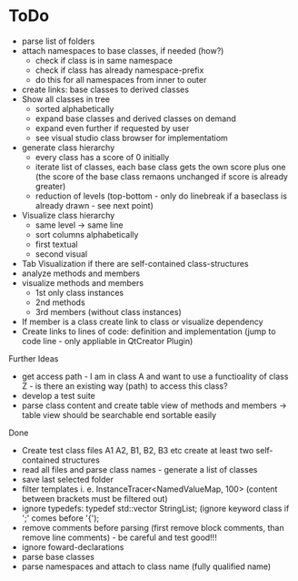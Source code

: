 # ​ToDo
* parse list of folders
* attach namespaces to base classes, if needed (how?)
  - check if class is in same namespace
  - check if class has already namespace-prefix
  - do this for all namespaces from inner to outer
* create links: base classes to derived classes
* Show all classes in tree
  - sorted alphabetically
  - expand base classes and derived classes on demand
  - expand even further if requested by user
  - see visual studio class browser for implementatiom
* generate class hierarchy
  - every class has a score of 0 initially
  - iterate list of classes, each base class gets the own score plus one (the score of the base class remaons unchanged if score is already greater)
  - reduction of levels (top-bottom - only do linebreak if a baseclass is already drawn - see next point)
* Visualize class hierarchy
  - same level -> same line
  - sort columns alphabetically
  - first textual
  - second visual
* Tab Visualization if there are self-contained class-structures
* analyze methods and members
* visualize methods and members
  - 1st only class instances
  - 2nd methods
  - 3rd members (without class instances)
* If member is a class create link to class or visualize dependency
* Create links to lines of code: definition and implementation (jump to code line - only appliable in QtCreator Plugin)

Further Ideas
* get access path - I am in class A and want to use a functioality of class Z - is there an existing way (path) to access this class?
* develop a test suite
* parse class content and create table view of methods and members -> table view should be searchable end sortable easily

Done
* Create test class files A1 A2, B1, B2, B3 etc create at least two self-contained structures
* read all files and parse class names - generate a list of classes
* save last selected folder
* filter templates i. e. InstanceTracer<NamedValueMap, 100> (content between brackets must be filtered out)
* ignore typedefs: typedef std::vector<class String> StringList; (ignore keyword class if ';' comes before '{');
* remove comments before parsing (first remove block comments, than remove line comments) - be careful and test good!!!
* ignore foward-declarations
* parse base classes
* parse namespaces and attach to class name (fully qualified name)
